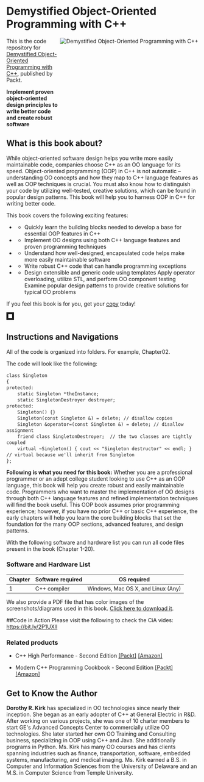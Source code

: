 # Demystified Object-Oriented Programming with C++

<a href="https://www.packtpub.com/product/demystified-object-oriented-programming-with-c/9781839218835?utm_source=github&utm_medium=repository&utm_campaign=9781839218835"><img src="https://static.packt-cdn.com/products/9781839218835/cover/smaller" alt="Demystified Object-Oriented Programming with C++" height="256px" align="right"></a>

This is the code repository for [Demystified Object-Oriented Programming with C++](https://www.packtpub.com/product/demystified-object-oriented-programming-with-c/9781839218835?utm_source=github&utm_medium=repository&utm_campaign=9781839218835), published by Packt.

**Implement proven object-oriented design principles to write better code and create robust software**

## What is this book about?
While object-oriented software design helps you write more easily maintainable code, companies choose C++ as an OO language for its speed. Object-oriented programming (OOP) in C++ is not automatic – understanding OO concepts and how they map to C++ language features as well as OOP techniques is crucial. You must also know how to distinguish your code by utilizing well-tested, creative solutions, which can be found in popular design patterns. This book will help you to harness OOP in C++ for writing better code. 

This book covers the following exciting features:
* * Quickly learn the building blocks needed to develop a base for essential OOP features in C++
* * Implement OO designs using both C++ language features and proven programming techniques
* * Understand how well-designed, encapsulated code helps make more easily maintainable software
* * Write robust C++ code that can handle programming exceptions
* * Design extensible and generic code using templates
Apply operator overloading, utilize STL, and perform OO component testing
Examine popular design patterns to provide creative solutions for typical OO problems

If you feel this book is for you, get your [copy](https://www.amazon.com/dp/1839218835) today!

<a href="https://www.packtpub.com/?utm_source=github&utm_medium=banner&utm_campaign=GitHubBanner"><img src="https://raw.githubusercontent.com/PacktPublishing/GitHub/master/GitHub.png" 
alt="https://www.packtpub.com/" border="5" /></a>

## Instructions and Navigations
All of the code is organized into folders. For example, Chapter02.

The code will look like the following:
```
class Singleton
{
protected:
    static Singleton *theInstance;
    static SingletonDestroyer destroyer;
protected:
    Singleton() {}
    Singleton(const Singleton &) = delete; // disallow copies
    Singleton &operator=(const Singleton &) = delete; // disallow assignment
    friend class SingletonDestroyer;  // the two classes are tightly coupled
    virtual ~Singleton() { cout << "Singleton destructor" << endl; }  // virtual because we'll inherit from Singleton
};

```

**Following is what you need for this book:**
Whether you are a professional programmer or an adept college student looking to use C++ as an OOP language, this book will help you create robust and easily maintainable code. Programmers who want to master the implementation of OO designs through both C++ language features and refined implementation techniques will find the book useful. This OOP book assumes prior programming experience; however, if you have no prior C++ or basic C++ experience, the early chapters will help you learn the core building blocks that set the foundation for the many OOP sections, advanced features, and design patterns.

With the following software and hardware list you can run all code files present in the book (Chapter 1-20).
### Software and Hardware List
| Chapter | Software required | OS required |
| -------- | ------------------------------------ | ----------------------------------- |
| 1 | C++ compiler | Windows, Mac OS X, and Linux (Any) |

We also provide a PDF file that has color images of the screenshots/diagrams used in this book. [Click here to download it](https://static.packt-cdn.com/downloads/9781839218835_ColorImages.pdf).

##Code in Action
Please visit the following to check the CiA vides: https://bit.ly/2P1UXlI

### Related products
* C++ High Performance - Second Edition [[Packt]](https://www.packtpub.com/product/c-high-performance-second-edition/9781839216541?utm_source=github&utm_medium=repository&utm_campaign=9781839216541) [[Amazon]](https://www.amazon.com/dp/1839216549)

* Modern C++ Programming Cookbook - Second Edition [[Packt]](https://www.packtpub.com/product/modern-c-programming-cookbook-second-edition/9781800208988?utm_source=github&utm_medium=repository&utm_campaign=9781800208988) [[Amazon]](https://www.amazon.com/dp/B08GM9KKMR)

## Get to Know the Author
**Dorothy R. Kirk** has specialized in OO technologies since nearly their inception. She began as an early adopter of C++ at General Electric in R&D. After working on various projects, she was one of 10 charter members to start GE's Advanced Concepts Center to commercially utilize OO technologies. She later started her own OO Training and Consulting business, specializing in OOP using C++ and Java. She additionally programs in Python. Ms. Kirk has many OO courses and has clients spanning industries such as finance, transportation, software, embedded systems, manufacturing, and medical imaging.
Ms. Kirk earned a B.S. in Computer and Information Sciences from the University of Delaware and an M.S. in Computer Science from Temple University.
